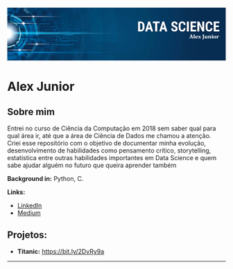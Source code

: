 <p align="center">
  <img src="img/banner.png" >
</p>

# Alex Junior
## Sobre mim
Entrei no curso de Ciência da Computação em 2018 sem saber qual para qual área ir, até que a área de Ciência de Dados me chamou a atenção. Criei esse repositório com o objetivo de documentar minha evolução, desenvolvimento de habilidades como pensamento crítico, storytelling, estatística entre outras habilidades importantes em Data Science e quem sabe ajudar alguém no futuro que queira aprender também


**Background in:** Python, C.

**Links:**
* [LinkedIn](https://www.linkedin.com/in/alexmomijunior/)
* [Medium](https://medium.com/@alexmomijunior)

## Projetos:

* **Titanic:** https://bit.ly/2DvRy9a

---
